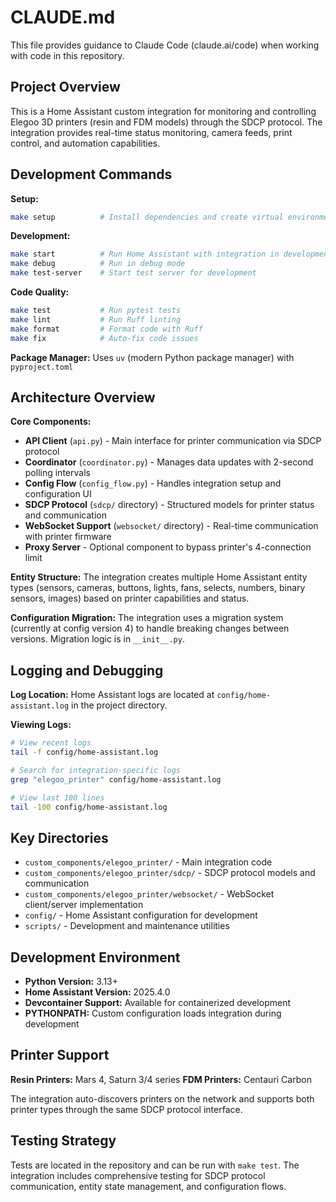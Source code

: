 # CLAUDE.md

This file provides guidance to Claude Code (claude.ai/code) when working with code in this repository.

## Project Overview

This is a Home Assistant custom integration for monitoring and controlling Elegoo 3D printers (resin and FDM models) through the SDCP protocol. The integration provides real-time status monitoring, camera feeds, print control, and automation capabilities.

## Development Commands

**Setup:**
```bash
make setup          # Install dependencies and create virtual environment
```

**Development:**
```bash
make start          # Run Home Assistant with integration in development mode
make debug          # Run in debug mode
make test-server    # Start test server for development
```

**Code Quality:**
```bash
make test           # Run pytest tests
make lint           # Run Ruff linting
make format         # Format code with Ruff
make fix            # Auto-fix code issues
```

**Package Manager:** Uses `uv` (modern Python package manager) with `pyproject.toml`

## Architecture Overview

**Core Components:**
- **API Client** (`api.py`) - Main interface for printer communication via SDCP protocol
- **Coordinator** (`coordinator.py`) - Manages data updates with 2-second polling intervals
- **Config Flow** (`config_flow.py`) - Handles integration setup and configuration UI
- **SDCP Protocol** (`sdcp/` directory) - Structured models for printer status and communication
- **WebSocket Support** (`websocket/` directory) - Real-time communication with printer firmware
- **Proxy Server** - Optional component to bypass printer's 4-connection limit

**Entity Structure:**
The integration creates multiple Home Assistant entity types (sensors, cameras, buttons, lights, fans, selects, numbers, binary sensors, images) based on printer capabilities and status.

**Configuration Migration:**
The integration uses a migration system (currently at config version 4) to handle breaking changes between versions. Migration logic is in `__init__.py`.

## Logging and Debugging

**Log Location:**
Home Assistant logs are located at `config/home-assistant.log` in the project directory.

**Viewing Logs:**
```bash
# View recent logs
tail -f config/home-assistant.log

# Search for integration-specific logs
grep "elegoo_printer" config/home-assistant.log

# View last 100 lines
tail -100 config/home-assistant.log
```

## Key Directories

- `custom_components/elegoo_printer/` - Main integration code
- `custom_components/elegoo_printer/sdcp/` - SDCP protocol models and communication
- `custom_components/elegoo_printer/websocket/` - WebSocket client/server implementation
- `config/` - Home Assistant configuration for development
- `scripts/` - Development and maintenance utilities

## Development Environment

- **Python Version:** 3.13+
- **Home Assistant Version:** 2025.4.0
- **Devcontainer Support:** Available for containerized development
- **PYTHONPATH:** Custom configuration loads integration during development

## Printer Support

**Resin Printers:** Mars 4, Saturn 3/4 series
**FDM Printers:** Centauri Carbon

The integration auto-discovers printers on the network and supports both printer types through the same SDCP protocol interface.

## Testing Strategy

Tests are located in the repository and can be run with `make test`. The integration includes comprehensive testing for SDCP protocol communication, entity state management, and configuration flows.
